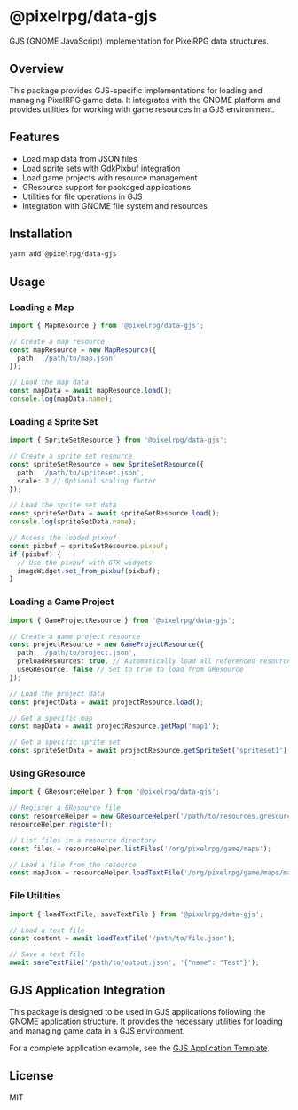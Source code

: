 # @pixelrpg/data-gjs

GJS (GNOME JavaScript) implementation for PixelRPG data structures.

## Overview

This package provides GJS-specific implementations for loading and managing PixelRPG game data. It integrates with the GNOME platform and provides utilities for working with game resources in a GJS environment.

## Features

- Load map data from JSON files
- Load sprite sets with GdkPixbuf integration
- Load game projects with resource management
- GResource support for packaged applications
- Utilities for file operations in GJS
- Integration with GNOME file system and resources

## Installation

```bash
yarn add @pixelrpg/data-gjs
```

## Usage

### Loading a Map

```typescript
import { MapResource } from '@pixelrpg/data-gjs';

// Create a map resource
const mapResource = new MapResource({
  path: '/path/to/map.json'
});

// Load the map data
const mapData = await mapResource.load();
console.log(mapData.name);
```

### Loading a Sprite Set

```typescript
import { SpriteSetResource } from '@pixelrpg/data-gjs';

// Create a sprite set resource
const spriteSetResource = new SpriteSetResource({
  path: '/path/to/spriteset.json',
  scale: 2 // Optional scaling factor
});

// Load the sprite set data
const spriteSetData = await spriteSetResource.load();
console.log(spriteSetData.name);

// Access the loaded pixbuf
const pixbuf = spriteSetResource.pixbuf;
if (pixbuf) {
  // Use the pixbuf with GTK widgets
  imageWidget.set_from_pixbuf(pixbuf);
}
```

### Loading a Game Project

```typescript
import { GameProjectResource } from '@pixelrpg/data-gjs';

// Create a game project resource
const projectResource = new GameProjectResource({
  path: '/path/to/project.json',
  preloadResources: true, // Automatically load all referenced resources
  useGResource: false // Set to true to load from GResource
});

// Load the project data
const projectData = await projectResource.load();

// Get a specific map
const mapData = await projectResource.getMap('map1');

// Get a specific sprite set
const spriteSetData = await projectResource.getSpriteSet('spriteset1');
```

### Using GResource

```typescript
import { GResourceHelper } from '@pixelrpg/data-gjs';

// Register a GResource file
const resourceHelper = new GResourceHelper('/path/to/resources.gresource');
resourceHelper.register();

// List files in a resource directory
const files = resourceHelper.listFiles('/org/pixelrpg/game/maps');

// Load a file from the resource
const mapJson = resourceHelper.loadTextFile('/org/pixelrpg/game/maps/map1.json');
```

### File Utilities

```typescript
import { loadTextFile, saveTextFile } from '@pixelrpg/data-gjs';

// Load a text file
const content = await loadTextFile('/path/to/file.json');

// Save a text file
await saveTextFile('/path/to/output.json', '{"name": "Test"}');
```

## GJS Application Integration

This package is designed to be used in GJS applications following the GNOME application structure. It provides the necessary utilities for loading and managing game data in a GJS environment.

For a complete application example, see the [GJS Application Template](https://gjs.guide/guides/gtk/application-packaging.html).

## License

MIT 